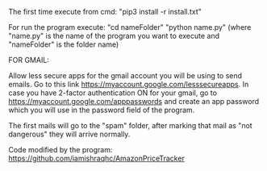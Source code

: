 The first time execute from cmd: "pip3 install -r install.txt"

For run the program execute: 
"cd nameFolder" 
"python name.py" 
(where "name.py" is the name of the program you want to execute and "nameFolder" is the folder name)

FOR GMAIL:

Allow less secure apps for the gmail account you will be using to send emails. Go to this link https://myaccount.google.com/lesssecureapps. In case you have 2-factor authentication ON for your gmail, go to https://myaccount.google.com/apppasswords and create an app password which you will use in the password field of the program.

The first mails will go to the "spam" folder, after marking that mail as "not dangerous" they will arrive normally.

Code modified by the program: https://github.com/iamishraqhc/AmazonPriceTracker
